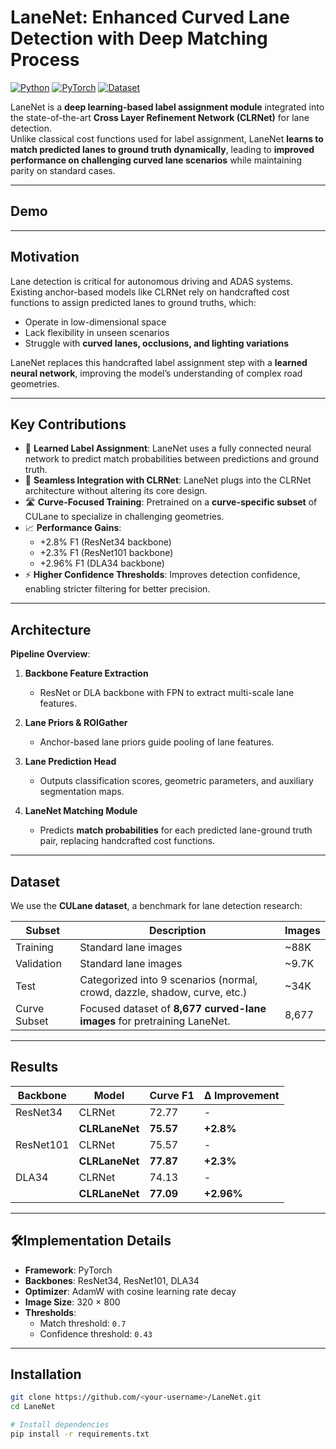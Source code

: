 # LaneNet: Enhanced Curved Lane Detection with Deep Matching Process

[![Python](https://img.shields.io/badge/python-3.8+-blue.svg)]()
[![PyTorch](https://img.shields.io/badge/pytorch-1.9+-red.svg)]()
[![Dataset](https://img.shields.io/badge/Dataset-CULane-green.svg)]()

LaneNet is a **deep learning-based label assignment module** integrated into the state-of-the-art **Cross Layer Refinement Network (CLRNet)** for lane detection.  
Unlike classical cost functions used for label assignment, LaneNet **learns to match predicted lanes to ground truth dynamically**, leading to **improved performance on challenging curved lane scenarios** while maintaining parity on standard cases.

---

## Demo

 

---

## Motivation

Lane detection is critical for autonomous driving and ADAS systems. Existing anchor-based models like CLRNet rely on handcrafted cost functions to assign predicted lanes to ground truths, which:

- Operate in low-dimensional space  
- Lack flexibility in unseen scenarios  
- Struggle with **curved lanes, occlusions, and lighting variations**  

LaneNet replaces this handcrafted label assignment step with a **learned neural network**, improving the model’s understanding of complex road geometries.

---

## Key Contributions

- 📌 **Learned Label Assignment**: LaneNet uses a fully connected neural network to predict match probabilities between predictions and ground truth.
- 🌉 **Seamless Integration with CLRNet**: LaneNet plugs into the CLRNet architecture without altering its core design.
- 🛣️ **Curve-Focused Training**: Pretrained on a **curve-specific subset** of CULane to specialize in challenging geometries.
- 📈 **Performance Gains**:  
  - +2.8% F1 (ResNet34 backbone)  
  - +2.3% F1 (ResNet101 backbone)  
  - +2.96% F1 (DLA34 backbone)  
- ⚡ **Higher Confidence Thresholds**: Improves detection confidence, enabling stricter filtering for better precision.

---

## Architecture



**Pipeline Overview**:
1. **Backbone Feature Extraction**  
   - ResNet or DLA backbone with FPN to extract multi-scale lane features.

2. **Lane Priors & ROIGather**  
   - Anchor-based lane priors guide pooling of lane features.

3. **Lane Prediction Head**  
   - Outputs classification scores, geometric parameters, and auxiliary segmentation maps.

4. **LaneNet Matching Module**  
   - Predicts **match probabilities** for each predicted lane-ground truth pair, replacing handcrafted cost functions.

---

## Dataset

We use the **CULane dataset**, a benchmark for lane detection research:

| Subset           | Description                                | Images |
|------------------|--------------------------------------------|--------|
| Training          | Standard lane images                       | ~88K   |
| Validation        | Standard lane images                       | ~9.7K  |
| Test              | Categorized into 9 scenarios (normal, crowd, dazzle, shadow, curve, etc.) | ~34K   |
| Curve Subset      | Focused dataset of **8,677 curved-lane images** for pretraining LaneNet. | 8,677  |

---

## Results

| Backbone   | Model         | Curve F1 | Δ Improvement |
|------------|--------------|---------|---------------|
| ResNet34   | CLRNet       | 72.77   | -             |
|            | **CLRLaneNet** | **75.57** | **+2.8%**      |
| ResNet101  | CLRNet       | 75.57   | -             |
|            | **CLRLaneNet** | **77.87** | **+2.3%**      |
| DLA34      | CLRNet       | 74.13   | -             |
|            | **CLRLaneNet** | **77.09** | **+2.96%**     |



---

## 🛠Implementation Details

- **Framework**: PyTorch  
- **Backbones**: ResNet34, ResNet101, DLA34  
- **Optimizer**: AdamW with cosine learning rate decay  
- **Image Size**: 320 × 800  
- **Thresholds**:  
  - Match threshold: `0.7`  
  - Confidence threshold: `0.43`  

---

## Installation

```bash
git clone https://github.com/<your-username>/LaneNet.git
cd LaneNet

# Install dependencies
pip install -r requirements.txt
